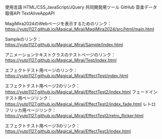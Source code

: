 使用言語
HTML/CSS,JavaScript/JQuery
共同開発用ツール
GitHub
音楽データ取得API
TextAliveAppAPI

MagiMira2024のWebページを表示するためのリンク：
https://yuto1127.github.io/Magical_Mirai/MagiMira2024/src/html/main.html

Sampleのリンク：
https://yuto1127.github.io/Magical_Mirai/Sample/index.html

アニメーションテキストクラスのテストページのリンク：
https://yuto1127.github.io/Magical_Mirai/Test/index.html

エフェクトテスト用ページのリンク：
https://yuto1127.github.io/Magical_Mirai/EffectTest/index.html

エフェクトテスト用ページ2のリンク：
https://yuto1127.github.io/Magical_Mirai/EffectTest2/index.html
フェードインテスト用ページリンク：
https://yuto1127.github.io/Magical_Mirai/EffectTest2/index_fade.html
レトロフリッカ用ページリンク：
https://yuto1127.github.io/Magical_Mirai/EffectTest2/retro_flicker.html

エフェクトテスト用ページ3のリンク：
https://yuto1127.github.io/Magical_Mirai/EffectTest3/index.html
